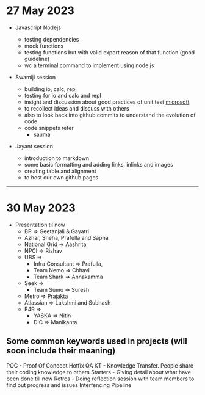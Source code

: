 # 27 May 2023

  - Javascript Nodejs
  
      - testing dependencies
      - mock functions
      - testing functions but with valid export reason of that function (good guideline)
      - wc a terminal command to implement using node js
      
  - Swamiji session
  
      - building io, calc, repl
      - testing for io and calc and repl
      - insight and discussion about good practices of unit test [microsoft](https://learn.microsoft.com/en-us/dotnet/core/testing/unit-testing-best-practices)
      - to recollect ideas and discuss with others
      - also to look back into github commits to understand the evolution of code 
      - code snippets refer
        - [sauma](https://saumasaha.github.io/todayilearned/)     
  
  - Jayant session
        
      - introduction to markdown
      - some basic formatting and adding links, inlinks and images
      - creating table and alignment
      - to host our own github pages

-----

# 30 May 2023

  - Presentation til now
    - BP => Geetanjali & Gayatri 
    - Azhar, Sneha, Prafulla and Sapna
    - National Grid => Aashrita
    - NPCI => Rishav 
    - UBS => 
      - Infra Consultant => Prafulla, 
      - Team Nemo => Chhavi
      - Team Shark => Annakamma
    - Seek => 
      - Team Sumo => Suresh
    - Metro => Prajakta
    - Atlassian => Lakshmi and Subhash
    - E4R => 
      - YASKA => Nitin 
      - DIC => Manikanta

## Some common keywords used in projects (will soon include their meaning)
POC - Proof Of Concept
Hotfix
QA
KT - Knowledge Transfer. People share their coding knowledge to others
Starters - Giving detail about what have been done till now
Retros - Doing reflection session with team members to find out progress and issues
Interfencing Pipeline 
